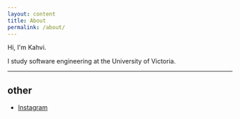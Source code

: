 ```yaml
---
layout: content
title: About
permalink: /about/
---
```

Hi, I'm Kahvi.

I study software engineering at the University of Victoria.

----

## other

- [Instagram](https://www.instagram.com/iamkahvi)
